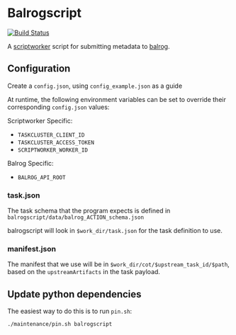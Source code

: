 # Balrogscript

[![Build Status](https://travis-ci.org/mozilla-releng/balrogscript.svg?branch=master)](https://travis-ci.org/mozilla-releng/balrogscript)

A [scriptworker](https://github.com/mozilla-releng/scriptworker) script for submitting metadata to [balrog](https://wiki.mozilla.org/Balrog).

## Configuration
Create a `config.json`, using `config_example.json` as a guide

At runtime, the following environment variables can be set to override their corresponding `config.json` values:

Scriptworker Specific:
- `TASKCLUSTER_CLIENT_ID`
- `TASKCLUSTER_ACCESS_TOKEN`
- `SCRIPTWORKER_WORKER_ID`

Balrog Specific:
- `BALROG_API_ROOT`

### task.json

The task schema that the program expects is defined in `balrogscript/data/balrog_ACTION_schema.json`

balrogscript will look in `$work_dir/task.json` for the task definition to use.

### manifest.json

The manifest that we use will be in `$work_dir/cot/$upstream_task_id/$path`, based on the `upstreamArtifacts` in the task payload.

## Update python dependencies
The easiest way to do this is to run `pin.sh`:

    ./maintenance/pin.sh balrogscript
